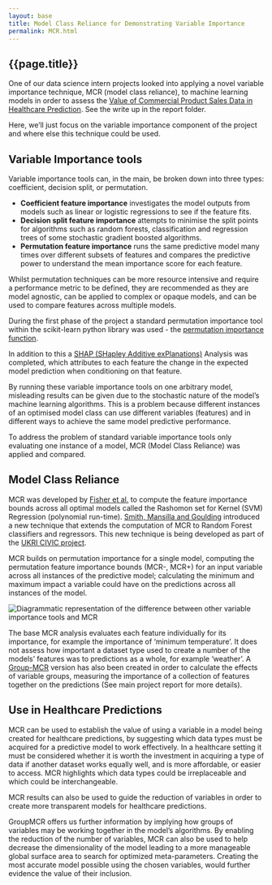 ```yaml
---
layout: base
title: Model Class Reliance for Demonstrating Variable Importance 
permalink: MCR.html
---
```


<h2> {{page.title}} </h2>

One of our data science intern projects looked into applying a novel variable importance technique, MCR (model class reliance), to machine learning models in order to assess the [Value of Commercial Product Sales Data in Healthcare Prediction](https://github.com/nhsx/commercial-data-healthcare-predictions).  See the write up in the report folder.  

Here, we’ll just focus on the variable importance component of the project and where else this technique could be used. 

## Variable Importance tools

Variable importance tools can, in the main, be broken down into three types: coefficient, decision split, or permutation.   
- **Coefficient feature importance** investigates the model outputs from models such as linear or logistic regressions to see if the feature fits.  
- **Decision split feature importance** attempts to minimise the split points for algorithms such as random forests, classification and regression trees of some stochastic gradient boosted algorithms.  
- **Permutation feature importance** runs the same predictive model many times over different subsets of features and compares the predictive power to understand the mean importance score for each feature. 

Whilst permutation techniques can be more resource intensive and require a performance metric to be defined, they are recommended as they are model agnostic, can be applied to complex or opaque models, and can be used to compare features across multiple models. 

During the first phase of the project a standard permutation importance tool within the scikit-learn python library was used - the [permutation importance function](https://scikit-learn.org/stable/modules/permutation_importance.html).    

In addition to this a [SHAP (SHapley Additive exPlanations)](https://papers.nips.cc/paper/2017/file/8a20a8621978632d76c43dfd28b67767-Paper.pdf) Analysis was completed, which attributes to each feature the change in the expected model prediction when conditioning on that feature.  

By running these variable importance tools on one arbitrary model, misleading results can be given due to the stochastic nature of the model’s machine learning algorithms. This is a problem because different instances of an optimised model class can use different variables (features) and in different ways to achieve the same model predictive performance. 

To address the problem of standard variable importance tools only evaluating one instance of a model, MCR (Model Class Reliance) was applied and compared.  

## Model Class Reliance

MCR was developed by [Fisher et al.](https://arxiv.org/abs/1801.01489) to compute the feature importance bounds across all optimal models called the Rashomon set for Kernel (SVM) Regression (polynomial run-time). [Smith, Mansilla and Goulding](https://papers.nips.cc/paper/2020/hash/fd512441a1a791770a6fa573d688bff5-Abstract.html) introduced a new technique that extends the computation of MCR to Random Forest classifiers and regressors.  This new technique is being developed as part of the [UKRI CIVIC project](https://gtr.ukri.org/projects?ref=EP%2FV053922%2F1).

MCR builds on permutation importance for a single model, computing the permutation feature importance bounds (MCR-, MCR+) for an input variable across all instances of the predictive model; calculating the minimum and maximum impact a variable could have on the predictions across all instances of the model. 

![Diagrammatic representation of the difference between other variable importance tools and
MCR](assets/img/MCR.png)

The base MCR analysis evaluates each feature individually for its importance, for example the importance of ‘minimum temperature’. It does not assess how important a dataset type used to create a number of the models’ features was to predictions as a whole, for example ‘weather’.  A [Group-MCR](https://ieeexplore.ieee.org/abstract/document/9671559?casa_token=F3GX0kqkGr0AAAAA:A4dT_VksM3_eSvrIaUJv8Y2OBp08bwH1wcZvRQxU4K017UkddLRkKdKFBLMVLCRRr4dcTDCCZMw) version has also been created in order to calculate the effects of variable groups, measuring the importance of a collection of features together on the predictions (See main project report for more details).

## Use in Healthcare Predictions

MCR can be used to establish the value of using a variable in a model being created for healthcare predictions, by suggesting which data types must be acquired for a predictive model to work effectively. In a healthcare setting it must be considered whether it is worth the investment in acquiring a type of data if another dataset works equally well, and is more affordable, or easier to access. MCR highlights which data types could be irreplaceable and which could be interchangeable. 

MCR results can also be used to guide the reduction of variables in order to create more transparent models for healthcare predictions.

GroupMCR offers us further information by implying how groups of variables may be working together in the model’s algorithms. By enabling the reduction of the number of variables, MCR can also be used to help decrease the dimensionality of the model leading to a more manageable global surface area to search for optimized meta-parameters. Creating the most accurate model possible using the chosen variables, would further evidence the value of their inclusion.

